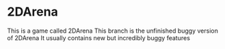 # 2DArena
This is a game called 2DArena 
This branch is the unfinished buggy version of 2DArena
It usually contains new but incredibly buggy features
